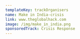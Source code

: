 ```yaml
---
templateKey: trackOrganisers
name: Make in India-crisis
link: www.theglobalhack.com
image: /img/make_in_india.png
sponsoredTrack: Crisis Response
---
```

